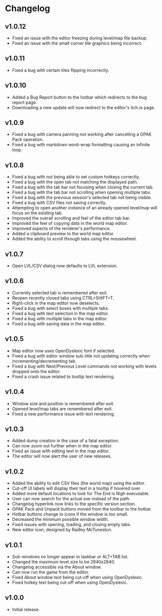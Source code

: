 # Changelog

## v1.0.12
* Fixed an issue with the editor freezing during level/map file backup.
* Fixed an issue with the small corner tile graphics being incorrect.

## v1.0.11
* Fixed a bug with certain tiles flipping incorrectly.

## v1.0.10
* Added a Bug Report button to the hotbar which redirects to the bug report page.
* Downloading a new update will now redirect to the editor's itch.io page.

## v1.0.9
* Fixed a bug with camera panning not working after cancelling a GPAK Pack operation.
* Fixed a bug with markdown word-wrap formatting causing an infinite loop.

## v1.0.8
* Fixed a bug with not being able to set custom hotkeys correctly.
* Fixed a bug with the open tab not matching the displayed path.
* Fixed a bug with the tab bar not focusing when closing the current tab.
* Fixed a bug with the tab bar not scrolling when opening multiple tabs.
* Fixed a bug with the previous session's selected tab not being visible.
* Fixed a bug with CSV files not saving correctly.
* Attempting to open another instance of an already opened level/map will focus on the existing tab.
* Improved the overall scrolling and feel of the editor tab bar.
* Improved the feel of copying data in the world map editor.
* Improved aspects of the renderer's performance.
* Added a clipboard preview to the world map editor.
* Added the ability to scroll through tabs using the mousewheel.

## v1.0.7
* Open LVL/CSV dialog now defaults to LVL extension.

## v1.0.6
* Currently selected tab is remembered after exit.
* Reopen recently closed tabs using CTRL+SHIFT+T.
* Right-click in the map editor now deselects.
* Fixed a bug with select boxes with multiple tabs.
* Fixed a bug with text selection in the map editor.
* Fixed a bug with multiple tabs in the map editor.
* Fixed a bug with saving data in the map editor.

## v1.0.5
* Map editor now uses OpenDyslexic font if selected.
* Fixed a bug with editor window sub-title not updating correctly when incrementing/decrementing tab.
* Fixed a bug with Next/Previous Level commands not working with levels dropped onto the editor.
* Fixed a crash issue related to tooltip text rendering.

## v1.0.4
* Window size and position is remembered after exit.
* Opened level/map tabs are remembered after exit.
* Fixed a new performance issue with text rendering.

## v1.0.3
* Added dump creation in the case of a fatal exception.
* Can now zoom out further when in the map editor.
* Fixed an issue with editing text in the map editor.
* The editor will now alert the user of new releases.

## v1.0.2
* Added the ability to edit CSV files (the world map) using the editor.
* Cut-off UI labels will display their text in a tooltip if hovered over.
* Added more default locations to look for The End is Nigh executable.
* User can now search for the actual exe instead of the path.
* Changelog hyperlink now links to the specific version section.
* GPAK Pack and Unpack buttons moved from the toolbar to the hotbar.
* Hotbar buttons change to icons if the window is too small.
* Decreased the minimum possible window width.
* Fixed issues with opening, loading, and closing empty tabs.
* New editor icon, designed by Radley McTuneston.

## v1.0.1
* Sub-windows no longer appear in taskbar or ALT+TAB list.
* Changed the maximum level size to be 2840x2840.
* Changelog accessible via the About window.
* Can now run the game from the editor.
* Fixed About window text being cut-off when using OpenDyslexic.
* Fixed hotkey text being cut-off when using OpenDyslexic.

## v1.0.0
* Initial release.
